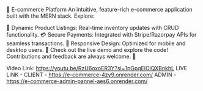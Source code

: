 🚀 E-commerce Platform
An intuitive, feature-rich e-commerce application built with the MERN stack. Explore:

🛒 Dynamic Product Listings: Real-time inventory updates with CRUD functionality.
💳 Secure Payments: Integrated with Stripe/Razorpay APIs for seamless transactions.
📱 Responsive Design: Optimized for mobile and desktop users.
🔗 Check out the live demo and explore the code! Contributions and feedback are always welcome. 🌟


Video Link: https://youtu.be/RzU6oxoER3Y?si=1pGpqEiOlQXBnkhL
LIVE LINK - CLIENT  - https://e-commerce-4zy9.onrender.com/
            ADMIN  - https://e-commerce-admin-pannel-aes6.onrender.com/
